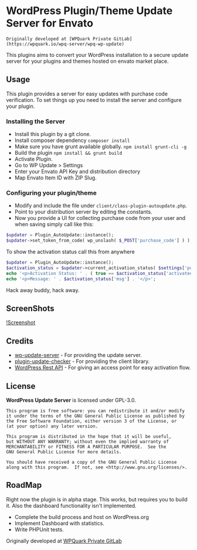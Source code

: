 # WordPress Plugin/Theme Update Server for Envato

	Originally developed at [WPQuark Private GitLab](https://wpquark.io/wpq-server/wpq-wp-update)

This plugins aims to convert your WordPress installation to a secure update server
for your plugins and themes hosted on envato market place.

## Usage

This plugin provides a server for easy updates with purchase code verification.
To set things up you need to install the server and configure your plugin.

### Installing the Server

* Install this plugin by a git clone.
* Install composer dependency `composer install`
* Make sure you have grunt available globally. `npm install grunt-cli -g`
* Build the plugin `npm install && grunt build`
* Activate Plugin.
* Go to WP Update > Settings
* Enter your Envato API Key and distribution directory
* Map Envato Item ID with ZIP Slug.

### Configuring your plugin/theme

* Modify and include the file under `client/class-plugin-autoupdate.php`.
* Point to your distribution server by editing the constants.
* Now you provide a UI for collecting purchase code from your user and when saving simply call like this:

```php
$updater = Plugin_AutoUpdate::instance();
$updater->set_token_from_code( wp_unslash( $_POST['purchase_code'] ) );
```

To show the activation status call this from anywhere

```php
$updater = Plugin_AutoUpdate::instance();
$activation_status = $updater->current_activation_status( $settings['purchase_code'] );
echo '<p>Activation Status: ' . ( true == $activation_status['activated'] ? 'Active' : 'Inactive' ) . '</p>';
echo '<p>Message: ' . $activation_status['msg'] . '</p>';
```

Hack away buddy, hack away.

## ScreenShots

[!Screenshot](screenshot.jpg)

## Credits

* [wp-update-server](https://github.com/YahnisElsts/wp-update-server) - For providing the update server.
* [plugin-update-checker](https://github.com/YahnisElsts/plugin-update-checker) - For providing the client library.
* [WordPress Rest API](https://developer.wordpress.org/rest-api/extending-the-rest-api/) - For giving an access point for easy activation flow.

## License

**WordPress Update Server** is licensed under GPL-3.0.

    This program is free software: you can redistribute it and/or modify
    it under the terms of the GNU General Public License as published by
    the Free Software Foundation, either version 3 of the License, or
    (at your option) any later version.

    This program is distributed in the hope that it will be useful,
    but WITHOUT ANY WARRANTY; without even the implied warranty of
    MERCHANTABILITY or FITNESS FOR A PARTICULAR PURPOSE.  See the
    GNU General Public License for more details.

    You should have received a copy of the GNU General Public License
    along with this program.  If not, see <http://www.gnu.org/licenses/>.

## RoadMap

Right now the plugin is in alpha stage. This works, but requires you to build it.
Also the dashboard functionality isn't implemented.

* Complete the build process and host on WordPress.org
* Implement Dashboard with statistics.
* Write PHPUnit tests.

Originally developed at [WPQuark Private GitLab](https://wpquark.io/wpq-server/wpq-wp-update)
